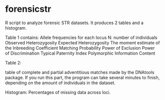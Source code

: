 forensicstr
===========

R script to analyze forensic STR datasets. It produces 2 tables and a histogram.

Table 1 contains:
Allele frequencies for each locus
N: number of individuals
Observed Heterozygosity
Expected Heterozygosity
The moment estimate of the Inbreeding Coefficient
Matching Probability
Power of Exclusion
Power of Discrimination
Typical Paternity Index
Polymorphic Information Content

Table 2:

table of complete and partial adventitious matches made by the DNAtools package. If you run this part, the program can take several minutes to finish, depending on the amount of individuals in the dataset.

Histogram:
Percentages of missing data across loci.


 
